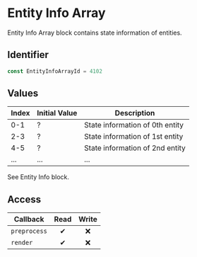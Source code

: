 # Entity Info Array

Entity Info Array block contains state information of entities.

## Identifier

```ts
const EntityInfoArrayId = 4102
```

## Values

| Index | Initial Value | Description                     |
| ----- | ------------- | ------------------------------- |
| 0-1   | ?             | State information of 0th entity |
| 2-3   | ?             | State information of 1st entity |
| 4-5   | ?             | State information of 2nd entity |
| ...   | ...           | ...                             |

See Entity Info block.

## Access

| Callback     | Read | Write |
| ------------ | :--: | :---: |
| `preprocess` |  ✔   |  ❌   |
| `render`     |  ✔   |  ❌   |
